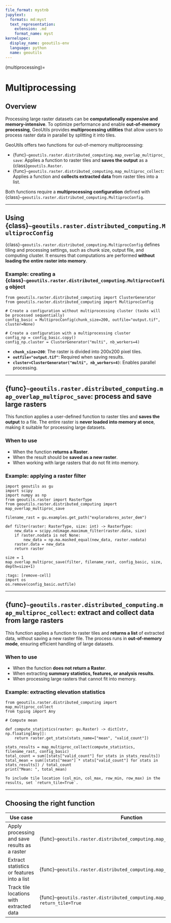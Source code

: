 ```yaml
---
file_format: mystnb
jupytext:
  formats: md:myst
  text_representation:
    extension: .md
    format_name: myst
kernelspec:
  display_name: geoutils-env
  language: python
  name: geoutils
---
```

(multiprocessing)=

# Multiprocessing

## Overview

Processing large raster datasets can be **computationally expensive and memory-intensive**. To optimize performance and enable **out-of-memory processing**, GeoUtils provides **multiprocessing utilities** that allow users to process raster data in parallel by splitting it into tiles.

GeoUtils offers two functions for out-of-memory multiprocessing:

- {func}`~geoutils.raster.distributed_computing.map_overlap_multiproc_save`: Applies a function to raster tiles and **saves the output** as a {class}`geoutils.Raster`.
- {func}`~geoutils.raster.distributed_computing.map_multiproc_collect`: Applies a function and **collects extracted data** from raster tiles into a list.

Both functions require a **multiprocessing configuration** defined with {class}`~geoutils.raster.distributed_computing.MultiprocConfig`.

---

## Using {class}`~geoutils.raster.distributed_computing.MultiprocConfig`

{class}`~geoutils.raster.distributed_computing.MultiprocConfig` defines tiling and processing settings, such as chunk size, output file, and computing cluster. It ensures that computations are performed **without loading the entire raster into memory**.

### Example: creating a {class}`~geoutils.raster.distributed_computing.MultiprocConfig` object
```{code-cell} ipython3
from geoutils.raster.distributed_computing import ClusterGenerator
from geoutils.raster.distributed_computing import MultiprocConfig

# Create a configuration without multiprocessing cluster (tasks will be processed sequentially)
config_basic = MultiprocConfig(chunk_size=200, outfile="output.tif", cluster=None)

# Create a configuration with a multiprocessing cluster
config_np = config_basic.copy()
config_np.cluster = ClusterGenerator("multi", nb_workers=4)
```
- **`chunk_size=200`**: The raster is divided into 200x200 pixel tiles.
- **`outfile="output.tif"`**: Required when saving results.
- **`cluster=ClusterGenerator("multi", nb_workers=4)`**: Enables parallel processing.

---

## {func}`~geoutils.raster.distributed_computing.map_overlap_multiproc_save`: process and save large rasters

This function applies a user-defined function to raster tiles and **saves the output** to a file. The entire raster is **never loaded into memory at once**, making it suitable for processing large datasets.

### When to use
- When the function **returns a Raster**.
- When the result should be **saved as a new raster**.
- When working with large rasters that do not fit into memory.

### Example: applying a raster filter
```{code-cell} ipython3
import geoutils as gu
import scipy
import numpy as np
from geoutils.raster import RasterType
from geoutils.raster.distributed_computing import map_overlap_multiproc_save

filename_rast = gu.examples.get_path("exploradores_aster_dem")

def filter(raster: RasterType, size: int) -> RasterType:
    new_data = scipy.ndimage.maximum_filter(raster.data, size)
    if raster.nodata is not None:
        new_data = np.ma.masked_equal(new_data, raster.nodata)
    raster.data = new_data
    return raster

size = 1
map_overlap_multiproc_save(filter, filename_rast, config_basic, size, depth=size+1)
```

```{code-cell} ipython3
:tags: [remove-cell]
import os
os.remove(config_basic.outfile)
```

---

## {func}`~geoutils.raster.distributed_computing.map_multiproc_collect`: extract and collect data from large rasters

This function applies a function to raster tiles and **returns a list** of extracted data, without saving a new raster file. The process runs in **out-of-memory mode**, ensuring efficient handling of large datasets.

### When to use
- When the function **does not return a Raster**.
- When extracting **summary statistics, features, or analysis results**.
- When processing large rasters that cannot fit into memory.

### Example: extracting elevation statistics
```{code-cell} ipython3
from geoutils.raster.distributed_computing import map_multiproc_collect
from typing import Any

# Compute mean

def compute_statistics(raster: gu.Raster) -> dict[str, np.floating[Any]]:
    return raster.get_stats(stats_name=["mean", "valid_count"])

stats_results = map_multiproc_collect(compute_statistics, filename_rast, config_basic)
total_count = sum([stats["valid_count"] for stats in stats_results])
total_mean = sum([stats["mean"] * stats["valid_count"] for stats in stats_results]) / total_count
print("Mean: ", total_mean)
```

```{Note}
To include tile location (col_min, col_max, row_min, row_max) in the results, set `return_tile=True`.
```

---

## Choosing the right function

| Use case                                      | Function |
|-----------------------------------------------|---------------------------------------------------------------------------------------------------|
| Apply processing and save results as a raster | {func}`~geoutils.raster.distributed_computing.map_overlap_multiproc_save` |
| Extract statistics or features into a list    | {func}`~geoutils.raster.distributed_computing.map_multiproc_collect` |
| Track tile locations with extracted data      | {func}`~geoutils.raster.distributed_computing.map_multiproc_collect` with `return_tile=True` |
